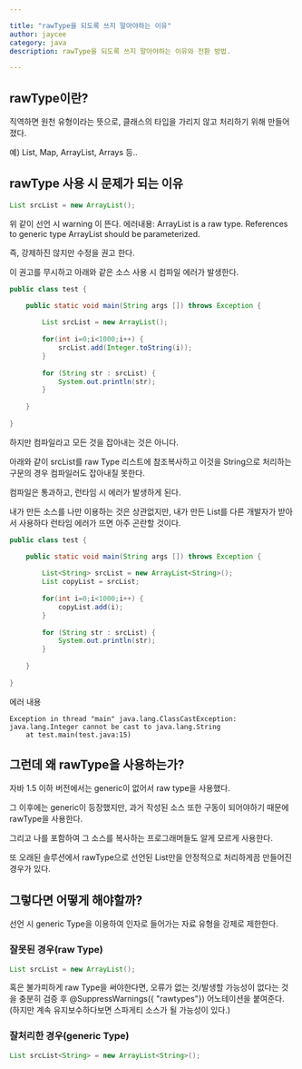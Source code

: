 ```yaml
---

title: "rawType을 되도록 쓰지 말아야하는 이유"
author: jaycee
category: java
description: rawType을 되도록 쓰지 말아야하는 이유와 전환 방법.

---
```


## rawType이란?
직역하면 원천 유형이라는 뜻으로, 클래스의 타입을 가리지 않고 처리하기 위해 만들어졌다.

예) List, Map, ArrayList, Arrays 등..

## rawType 사용 시 문제가 되는 이유
``` java
List srcList = new ArrayList();
```
위 같이 선언 시 warning 이 뜬다. 에러내용: ArrayList is a raw type. References to generic type ArrayList<E> should be parameterized.

즉, 강제하진 않지만 수정을 권고 한다.


이 권고를 무시하고 아래와 같은 소스 사용 시 컴파일 에러가 발생한다.
``` java 
public class test {

	public static void main(String args []) throws Exception {
		
		List srcList = new ArrayList();
		
		for(int i=0;i<1000;i++) {
			srcList.add(Integer.toString(i));
		}
		
		for (String str : srcList) {
		    System.out.println(str);
		}
		
	}
	
}
```

하지만 컴파일라고 모든 것을 잡아내는 것은 아니다.

아래와 같이 srcList를 raw Type 리스트에 참조복사하고 이것을 String으로 처리하는 구문의 경우 컴파일러도 잡아내질 못한다.

컴파일은 통과하고, 런타임 시 에러가 발생하게 된다.

내가 만든 소스를 나만 이용하는 것은 상관없지만, 내가 만든 List를 다른 개발자가 받아서 사용하다 런타임 에러가 뜨면 아주 곤란할 것이다.

``` java
public class test {

	public static void main(String args []) throws Exception {
		
		List<String> srcList = new ArrayList<String>();
		List copyList = srcList;
		
		for(int i=0;i<1000;i++) {
			copyList.add(i);
		}
		
		for (String str : srcList) {
		    System.out.println(str);
		}
		
	}
	
}

```
에러 내용
```
Exception in thread "main" java.lang.ClassCastException: java.lang.Integer cannot be cast to java.lang.String
	at test.main(test.java:15)
```

## 그런데 왜 rawType을 사용하는가?
자바 1.5 이하 버전에서는 generic이 없어서 raw type을 사용했다. 

그 이후에는 generic이 등장했지만, 과거 작성된 소스 또한 구동이 되어야하기 때문에 rawType을 사용한다.

그리고 나를 포함하여 그 소스를 복사하는 프로그래머들도 알게 모르게 사용한다.

또 오래된 솔루션에서 rawType으로 선언된 List만을 안정적으로 처리하게끔 만들어진 경우가 있다.


## 그렇다면 어떻게 해야할까?
선언 시 generic Type을 이용하여 인자로 들어가는 자료 유형을 강제로 제한한다.

### 잘못된 경우(raw Type)
``` java
List srcList = new ArrayList();
```
혹은 불가피하게 raw Type을 써야한다면, 오류가 없는 것/발생할 가능성이 없다는 것을 충분히 검증 후 @SuppressWarnings({ "rawtypes"}) 어노테이션을 붙여준다. (하지만 계속 유지보수하다보면 스파게티 소스가 될 가능성이 있다.)

### 잘처리한 경우(generic Type)
``` java
List srcList<String> = new ArrayList<String>();
```
